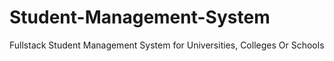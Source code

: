 # Student-Management-System
Fullstack Student Management System for Universities, Colleges Or Schools
